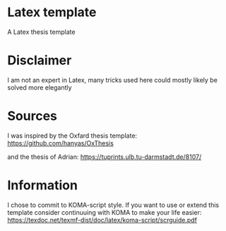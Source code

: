 # Latex template
A Latex thesis template

# Disclaimer
I am not an expert in Latex, many tricks used here could mostly likely be solved more elegantly

# Sources
I was inspired by the Oxfard thesis template: https://github.com/hanyas/OxThesis

and the thesis of Adrian: https://tuprints.ulb.tu-darmstadt.de/8107/

# Information
I chose to commit to KOMA-script style.
If you want to use or extend this template consider continuuing with KOMA to make your life easier: https://texdoc.net/texmf-dist/doc/latex/koma-script/scrguide.pdf

